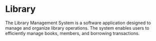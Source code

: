 # Library
The Library Management System is a software application designed to manage and organize library operations. The system enables users to efficiently manage books, members, and borrowing transactions.
